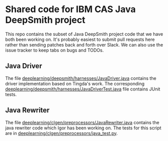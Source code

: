 # Shared code for IBM CAS Java DeepSmith project

This repo contains the subset of Java DeepSmith project code that we have both
been working on. It's probably easiest to submit pull requests here rather than
sending patches back and forth over Slack. We can also use the issue tracker to
keep tabs on bugs and TODOs.


## Java Driver

The file
[deeplearning/deepsmith/harnesses/JavaDriver.java](deeplearning/deepsmith/harnesses/JavaDriver.java)
contains the driver implementation based on Tingda's work. The corresponding
[deeplearning/deepsmith/harnesses/JavaDriverTest.java](deeplearning/deepsmith/harnesses/JavaDriverTest.java)
file contains JUnit tests.


## Java Rewriter

The file
[deeplearning/clgen/preprocessors/JavaRewriter.java](/deeplearning/clgen/preprocessors/JavaRewriter.java)
contains the java rewriter code which Igor has been working on. The tests for
this script are in
[deeplearning/clgen/preprocessors/java_test.py](deeplearning/clgen/preprocessors/java_test.py).
